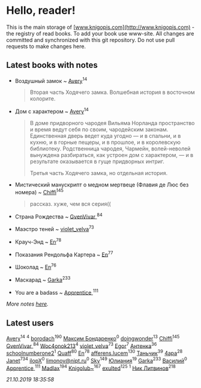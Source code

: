 # Hello, reader!
This is the main storage of [www.knigopis.com](http://www.knigopis.com) - the registry of read books.
To add your book use www-site. All changes are committed and synchronized with this git repository.
Do not use pull requests to make changes here.


## Latest books with notes
* Воздушный замок ~ [Avery](users/567/56734832-yandex)<sup>14</sup>
    > Вторая часть Ходячего замка. Волшебная история в восточном колорите.

* Дом с характером ~ [Avery](users/567/56734832-yandex)<sup>14</sup>
    > В доме придворного чародея Вильяма Норланда пространство и время ведут себя по своим, чародейским законам. Единственная дверь ведет куда угодно — и в спальни, и в кухню, и в горные пещеры, и в прошлое, и в королевскую библиотеку. Родственница чародея, Чармейн, волей-неволей вынуждена разбираться, как устроен дом с характером, — и в результате оказывается в гуще придворных интриг.
    > 
    > Третья часть Ходячего замка, но отдельная история.

* Мистический манускрипт о медном мертвеце (Флавия де Люс без номера) ~ [Chiffi](users/105/105831994080785626680-google)<sup>145</sup>
    > рассказ. хуже,  чем вся серия((

* Страна Рождества ~ [GvenVivar ](users/158/158266434925901-facebook)<sup>84</sup>

* Маэстро теней ~ [violet_velva](users/116/116961712580551399099-google)<sup>73</sup>

* Крауч-Энд ~ [En](users/333/333646551-vkontakte)<sup>78</sup>

* Показания Рендольфа Картера ~ [En](users/333/333646551-vkontakte)<sup>77</sup>

* Шоколад ~ [En](users/333/333646551-vkontakte)<sup>76</sup>

* Маскарад ~ [Garka](users/115/115753719718250012620-google)<sup>233</sup>

* You are a badass ~ [Apprentice ](users/528/52821952-vkontakte)<sup>111</sup>


_More notes [here](latest_books_with_notes.md)._


## Latest users
[Avery](users/567/56734832-yandex)<sup>14</sup> 
[](users/270/270444099499-odnoklassniki)<sup>4</sup> 
[borodach](users/157/15706320-vkontakte)<sup>190</sup> 
[Максим Бондаренко](users/182/18277571948146284542-mailru)<sup>0</sup> 
[doingwonder](users/108/108689364763869996762-google)<sup>13</sup> 
[Chiffi](users/105/105831994080785626680-google)<sup>145</sup> 
[GvenVivar ](users/158/158266434925901-facebook)<sup>84</sup> 
[Woc4onok213](users/103/103474005216004236389-google)<sup>4</sup> 
[violet_velva](users/116/116961712580551399099-google)<sup>73</sup> 
[Egor](users/166/166766907-vkontakte)<sup>7</sup> 
[Антенка](users/118/118158645037334943900-google)<sup>36</sup> 
[schoolnumberone2](users/290/290416271-vkontakte)<sup>1</sup> 
[Quaff](users/122/12267158-vkontakte)<sup>80</sup> 
[En](users/333/333646551-vkontakte)<sup>78</sup> 
[afferens.lucem](users/196/196071655-vkontakte)<sup>130</sup> 
[Таньчик](users/209/2096581563762610-facebook)<sup>39</sup> 
[4apa](users/117/117392596378069249667-google)<sup>28</sup> 
[Janet](users/108/108113656204404967440-google)<sup>734</sup> 
[ilopX](users/544/544577919687420-facebook)<sup>0</sup> 
[limonov@nipt.ru](users/113/1130000039168707-yandex)<sup>0</sup> 
[Sky](users/118/118049897850017649660-google)<sup>149</sup> 
[Юлиания](users/693/69389439-vkontakte)<sup>19</sup> 
[Garka](users/115/115753719718250012620-google)<sup>233</sup> 
[Василий](users/146/146662199-vkontakte)<sup>0</sup> 
[Apprentice ](users/528/52821952-vkontakte)<sup>111</sup> 
[Madlax](users/158/158304782-vkontakte)<sup>194</sup> 
[Knigolub~](users/111/111878597279669641685-google)<sup>167</sup> 
[exulted](users/100/100599204551896265722-google)<sup>125</sup> 
[](users/114/114588423502949541325-google)<sup>1</sup> 
[Ник Литвинов](users/241/241974816-vkontakte)<sup>218</sup> 


_21.10.2019 18:35:58_

